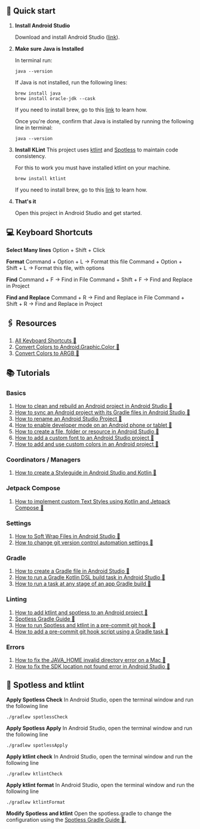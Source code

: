 ## 🚀 Quick start

1.  **Install Android Studio**

    Download and install Android Studio (<a href= "https://developer.android.com/studio">link</a>).

2.  **Make sure Java is Installed**

    In terminal run:

    ```shell
    java --version
    ```

    If Java is not installed, run the following lines:

    ```shell
    brew install java
    brew install oracle-jdk --cask
    ```

    If you need to install brew, go to this <a href="https://brew.sh">link</a> to learn how.

    Once you're done, confirm that Java is installed by running the following line in terminal:

    ```shell
    java --version
    ```

3.  **Install KLint**
    This project uses <a href="https://github.com/pinterest/ktlint">ktlint</a> and <a href="https://github.com/diffplug/spotless">Spotless</a> to maintain code consistency.

    For this to work you must have installed ktlint on your machine.

    ```shell
    brew install ktlint
    ```

    If you need to install brew, go to this <a href="https://brew.sh">link</a> to learn how.

4.  **That's it**

    Open this project in Android Studio and get started.

## 💻 Keyboard Shortcuts

**Select Many lines**
Option + Shift + Click

**Format**
Command + Option + L -> Format this file
Command + Option + Shift + L -> Format this file, with options

**Find**
Command + F -> Find in File
Command + Shift + F -> Find and Replace in Project

**Find and Replace**
Command + R -> Find and Replace in File
Command + Shift + R -> Find and Replace in Project

## 🖇️ Resources

1. <a href="https://developer.android.com/studio/intro/keyboard-shortcuts">All Keyboard Shortcuts 🔗</a>
2. <a href="https://convertingcolors.com/">Convert Colors to Android.Graphic.Color 🔗</a>
2. <a href="https://www.myfixguide.com/color-converter/">Convert Colors to ARGB 🔗</a>


## 📚 Tutorials

### **Basics**

1. <a href="https://www.delasign.com/blog/android-studio-clean-rebuild-project/?utm=github-starter-project">How to clean and rebuild an Android project in Android Studio 🔗</a>
2. <a href="https://delasign.com/blog/how-to-sync-an-android-project-with-its-gradle-files-in-android-studio/?utm=github-starter-project">How to sync an Android project with its Gradle files in Android Studio 🔗</a>
3. <a href="https://delasign.com/blog/android-studio-rename-project/?utm=github-starter-project">How to rename an Android Studio Project 🔗</a>
4. <a href="https://delasign.com/blog/how-to-enable-developer-mode-on-an-android-phone-or-tablet/?utm=github-starter-project">How to enable developer mode on an Android phone or tablet 🔗</a>
5. <a href="https://delasign.com/blog/android-studio-create-file-folder-resource?utm=github-starter-project">How to create a file, folder or resource in Android Studio 🔗</a>
6. <a href="https://delasign.com/blog/android-studio-custom-font/?utm=github-starter-project">How to add a custom font to an Android Studio project 🔗</a>
7. <a href="https://delasign.com/blog/android-studio-custom-color/?utm=github-starter-project">How to add and use custom colors in an Android project 🔗</a>

### **Coordinators / Managers**

1. <a href="https://delasign.com/blog/android-studio-kotlin-styleguide/?utm=github-starter-project">How to create a Styleguide in Android Studio and Kotlin 🔗</a>

### **Jetpack Compose**

1. <a href="https://delasign.com/blog/how-to-implement-custom-text-styles-using-kotlin-and-jetpack-compose/?utm=github-starter-project">How to implement custom Text Styles using Kotlin and Jetpack Compose 🔗</a>

### **Settings**

1. <a href="https://delasign.com/blog/android-studio-soft-wrap-files/?utm=github-starter-project">How to Soft Wrap Files in Android Studio 🔗</a>
2. <a href="https://delasign.com/blog/android-studio-git-automation-settings/?utm=github-starter-project">How to change git version control automation settings 🔗</a>

### **Gradle**

1. <a href="https://delasign.com/blog/android-studio-create-gradle-file/?utm=github-starter-project">How to create a Gradle file in Android Studio 🔗</a>
2. <a href="https://delasign.com/blog/android-studio-gradle-pre-build-task/?utm=github-starter-project">How to run a Gradle Kotlin DSL build task in Android Studio 🔗</a>
3. <a href="https://delasign.com/blog/android-studio-run-build-task-any-stage/?utm=github-starter-project">How to run a task at any stage of an app Gradle build 🔗</a>


### **Linting**

1. <a href="https://www.delasign.com/blog/android-studio-ktlint-and-spotless/?utm=github-starter-project">How to add ktlint and spotless to an Android project 🔗</a>
2. <a href="https://github.com/diffplug/spotless/tree/main/plugin-gradle">Spotless Gradle Guide 🔗</a>
3. <a href="https://delasign.com/blog/android-ktlint-spotless-precommit-script/?utm=github-starter-project">How to run Spotless and ktlint in a pre-commit git hook 🔗</a>
4. <a href="https://delasign.com/blog/android-studio-gradle-precommit-git-script/?utm=github-starter-project">How to add a pre-commit git hook script using a Gradle task 🔗</a>

### **Errors**

1. <a href="https://delasign.com/blog/android-studio-fix-java-home-invalid-directory/?utm=github-starter-project">How to fix the JAVA_HOME invalid directory error on a Mac  🔗</a>
2. <a href="https://delasign.com/blog/android-studio-fix-sdk-location-error/?utm=github-starter-project">How to fix the SDK location not found error in Android Studio 🔗</a>


## 🧹 Spotless and ktlint

**Apply Spotless Check**
In Android Studio, open the terminal window and run the following line

```shell
./gradlew spotlessCheck
```

**Apply Spotless Apply**
In Android Studio, open the terminal window and run the following line

```shell
./gradlew spotlessApply
```

**Apply ktlint check**
In Android Studio, open the terminal window and run the following line

```shell
./gradlew ktlintCheck
```

**Apply ktlint format**
In Android Studio, open the terminal window and run the following line

```shell
./gradlew ktlintFormat
```

**Modify Spotless and ktlint**
Open the spotless.gradle to change the configuration using the <a href="https://github.com/diffplug/spotless/tree/main/plugin-gradle">Spotless Gradle Guide 🔗.</a>